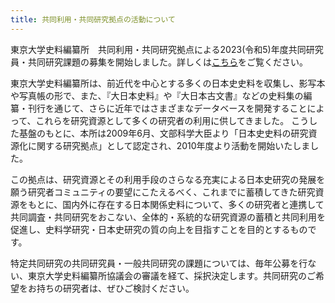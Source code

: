 ```yaml
---
title: 共同利用・共同研究拠点の活動について
---
```


<div class="frame01">
東京大学史料編纂所　共同利用・共同研究拠点による2023(令和5)年度共同研究員・共同研究課題の募集を開始しました。詳しくは<a
    href="https://www.hi.u-tokyo.ac.jp/collaboration/kyoten/r05/2023%E5%B9%B4%E6%8B%A0%E7%82%B9%E5%85%AC%E5%8B%9F%E8%A6%81%E9%A0%98.pdf"
    >こちら</a
>をご覧ください。
</div>

<!-- なお、令和4年度の共同利用・共同研究拠点認定の最終結果が得られていませんので、未確定の要素があることを申し添えます。 -->

<!--

<div class="frame01">
東京大学史料編纂所　共同利用・共同研究拠点による2022(令和4)年度共同研究員・共同研究課題の募集は<b>終了</b>しました。詳しくは<a
    href="https://www.hi.u-tokyo.ac.jp/collaboration/kyoten/r04/2022%E5%B9%B4%E6%8B%A0%E7%82%B9%E5%85%AC%E5%8B%9F%E8%A6%81%E9%A0%98.pdf"
    >こちら</a
>をご覧ください。
</div>

-->

<p>
東京大学史料編纂所は、前近代を中心とする多くの日本史史料を収集し、影写本や写真帳の形で、また、『大日本史料』や『大日本古文書』などの史料集の編纂・刊行を通じて、さらに近年ではさまざまなデータベースを開発することによって、これらを研究資源として多くの研究者の利用に供してきました。
こうした基盤のもとに、本所は2009年6月、文部科学大臣より「日本史史料の研究資源化に関する研究拠点」として認定され、2010年度より活動を開始いたしました。
</p>

<p>
この拠点は、研究資源とその利用手段のさらなる充実による日本史研究の発展を願う研究者コミュニティの要望にこたえるべく、これまでに蓄積してきた研究資源をもとに、国内外に存在する日本関係史料について、多くの研究者と連携して共同調査・共同研究をおこない、全体的・系統的な研究資源の蓄積と共同利用を促進し、史料学研究・日本史研究の質の向上を目指すことを目的とするものです。
</p>

<p>
特定共同研究の共同研究員・一般共同研究の課題については、毎年公募を行ない、東京大学史料編纂所協議会の審議を経て、採択決定します。共同研究のご希望をお持ちの研究者は、ぜひご検討ください。
</p>

<!--
<h2 class="h03">
これまでに実施された特定共同研究・一般共同研究の活動
</h2>

<p>
これまでに実施された特定共同研究・一般共同研究の研究課題とその成果については、
<nuxt-link :to="localePath({ name: 'collaboration-kyoten-kadai' })"
>こちら</nuxt-link
>をご覧ください。
</p>
-->
